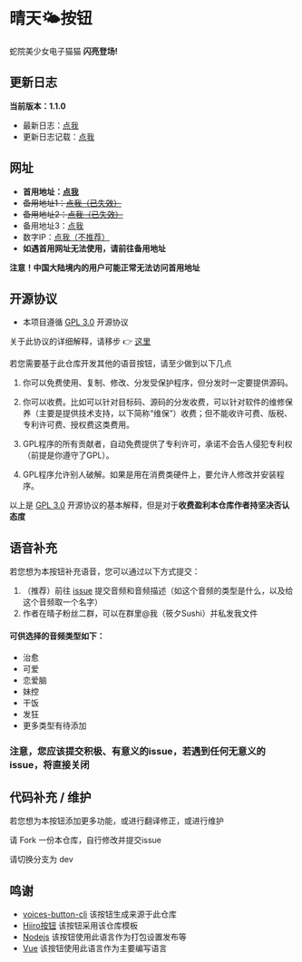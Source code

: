 # 晴天🌤按钮

蛇院美少女电子猫猫 **闪亮登场!**

## 更新日志
**当前版本：1.1.0**

- 最新日志：[点我](https://github.com/SoraSushi776/77Sun-Button/tree/main/update/LASTEST.md)
- 更新日志记载：[点我](https://github.com/SoraSushi776/77Sun-Button/tree/main/update)

## 网址
- **首用地址：[点我](https://sunday.sushi810.com.cn/)**
- ~~备用地址1：[点我（已失效）](https://sorasushi776.github.io/77Sun-Button/)~~
- ~~备用地址2：[点我（已失效）](http://sec.azurestu.top:8024/)~~
- 备用地址3：[点我](http://sushi810.com.cn:8024/)
- 数字IP：[点我（不推荐）](http://211.101.245.243:8024/)
- **如遇首用网址无法使用，请前往备用地址**

**注意！中国大陆境内的用户可能正常无法访问首用地址**


## 开源协议
- 本项目遵循 [GPL 3.0](https://www.gnu.org/licenses/gpl-3.0.en.html) 开源协议

关于此协议的详细解释，请移步 👉 [这里](https://blog.csdn.net/kaiyuanshe/article/details/113787550)

若您需要基于此仓库开发其他的语音按钮，请至少做到以下几点

1. 你可以免费使用、复制、修改、分发受保护程序，但分发时一定要提供源码。

2. 你可以收费。比如可以针对目标码、源码的分发收费，可以针对软件的维修保养（主要是提供技术支持，以下简称“维保”）收费；但不能收许可费、版税、专利许可费、授权费这类费用。

3. GPL程序的所有贡献者，自动免费提供了专利许可，承诺不会告人侵犯专利权（前提是你遵守了GPL）。

4. GPL程序允许别人破解。如果是用在消费类硬件上，要允许人修改并安装程序。

以上是 [GPL 3.0](https://www.gnu.org/licenses/gpl-3.0.en.html) 开源协议的基本解释，但是对于**收费盈利本仓库作者持坚决否认态度**

## 语音补充

若您想为本按钮补充语音，您可以通过以下方式提交：

1. （推荐）前往 [issue](https://github.com/SoraSushi776/77Sun-Button/issues) 提交音频和音频描述（如这个音频的类型是什么，以及给这个音频取一个名字）
2. 作者在晴子粉丝二群，可以在群里@我（筱夕Sushi）并私发我文件

#### 可供选择的音频类型如下：
- 治愈
- 可爱
- 恋爱脑
- 妹控
- 干饭
- 发狂
- 更多类型有待添加

### 注意，您应该提交**积极、有意义**的issue，若遇到任何无意义的issue，将直接关闭

## 代码补充 / 维护

若您想为本按钮添加更多功能，或进行翻译修正，或进行维护

请 Fork 一份本仓库，自行修改并提交issue

请切换分支为 dev

## 鸣谢
- [voices-button-cli](https://github.com/blacktunes/voices-button-cli) 该按钮生成来源于此仓库
- [Hiiro按钮](https://github.com/blacktunes/hiiro-button) 该按钮采用该仓库模板
- [Nodejs](https://nodejs.org/) 该按钮使用此语言作为打包设置发布等
- [Vue](https://cn.vuejs.org/) 该按钮使用此语言作为主要编写语言
